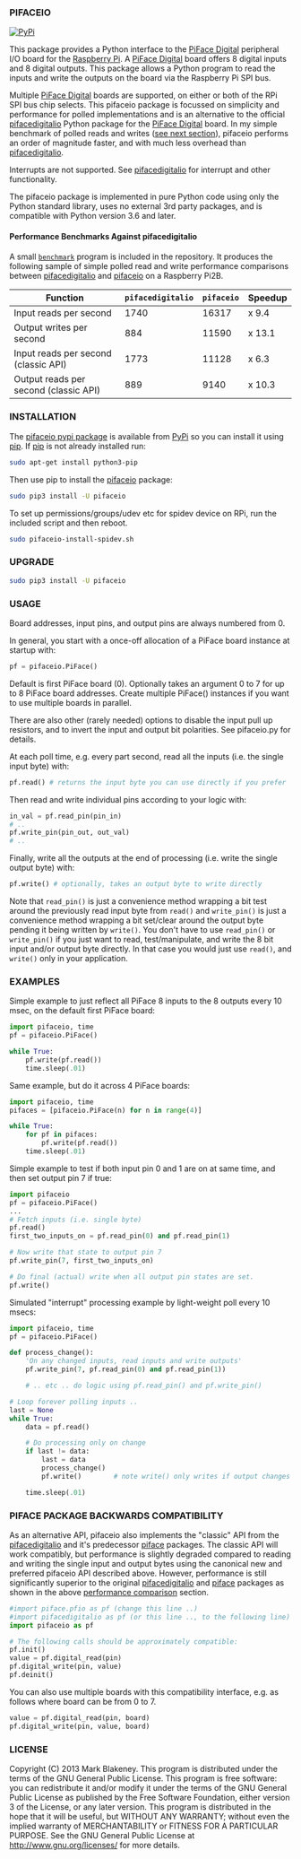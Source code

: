 ### PIFACEIO
[![PyPi](https://img.shields.io/pypi/v/pifaceio)](https://pypi.org/project/pifaceio/)

This package provides a Python interface to the [PiFace Digital][pifaceboard]
peripheral I/O board for the [Raspberry Pi][rpi].
A [PiFace Digital][pifaceboard] board offers 8 digital inputs and 8
digital outputs. This package allows a Python program to read the inputs
and write the outputs on the board via the Raspberry Pi SPI bus.

Multiple [PiFace Digital][pifaceboard] boards are supported, on either
or both of the RPi SPI bus chip selects. This pifaceio package is
focussed on simplicity and performance for polled implementations and is
an alternative to the official [pifacedigitalio][] Python package for
the [PiFace Digital][pifaceboard] board. In my simple benchmark of
polled reads and writes ([see next
section](#performance-benchmarks-against-pifacedigitalio)), pifaceio
performs an order of magnitude faster, and with much less overhead than
[pifacedigitalio][].

Interrupts are not supported. See [pifacedigitalio][] for interrupt and
other functionality.

The pifaceio package is implemented in pure Python code using only the
Python standard library, uses no external 3rd party packages, and is
compatible with Python version 3.6 and later.

#### Performance Benchmarks Against pifacedigitalio

A small [`benchmark`](benchmark) program is included in the
repository. It produces the following sample of simple polled read and
write performance comparisons between [pifacedigitalio][] and
[pifaceio][] on a Raspberry Pi2B.

|Function                              |`pifacedigitalio`|`pifaceio` |Speedup
|--------------------------------------|-----------------|-----------|--------
|Input reads per second                |1740             |16317      |x 9.4
|Output writes per second              |884              |11590      |x 13.1
|Input reads per second (classic API)  |1773             |11128      |x 6.3
|Output reads per second (classic API) |889              |9140       |x 10.3

### INSTALLATION

The [pifaceio pypi package][pifaceio] is available from [PyPi][] so you
can install it using [pip][]. If [pip][] is not already installed run:

```sh
sudo apt-get install python3-pip
```

Then use pip to install the [pifaceio][] package:

```sh
sudo pip3 install -U pifaceio
```

To set up permissions/groups/udev etc for spidev device on RPi, run the
included script and then reboot.

```sh
sudo pifaceio-install-spidev.sh
```

### UPGRADE

```sh
sudo pip3 install -U pifaceio
```

### USAGE

Board addresses, input pins, and output pins are always numbered from 0.

In general, you start with a once-off allocation of a PiFace board
instance at startup with:

```python
pf = pifaceio.PiFace()
```

Default is first PiFace board (0). Optionally takes an argument 0 to 7
for up to 8 PiFace board addresses. Create multiple PiFace() instances
if you want to use multiple boards in parallel.

There are also other (rarely needed) options to disable the input pull
up resistors, and to invert the input and output bit polarities. See
pifaceio.py for details.

At each poll time, e.g. every part second, read all the inputs (i.e. the
single input byte) with:

```python
pf.read() # returns the input byte you can use directly if you prefer
```

Then read and write individual pins according to your logic with:

```python
in_val = pf.read_pin(pin_in)
# ..
pf.write_pin(pin_out, out_val)
# ..
```

Finally, write all the outputs at the end of processing (i.e. write the
single output byte) with:

```python
pf.write() # optionally, takes an output byte to write directly
```

Note that `read_pin()` is just a convenience method wrapping a bit
test around the previously read input byte from `read()` and
`write_pin()` is just a convenience method wrapping a bit set/clear
around the output byte pending it being written by `write()`. You don't
have to use `read_pin()` or `write_pin()` if you just want to read,
test/manipulate, and write the 8 bit input and/or output byte directly.
In that case you would just use `read()`, and `write()` only in your
application.

### EXAMPLES

Simple example to just reflect all PiFace 8 inputs to the 8 outputs
every 10 msec, on the default first PiFace board:

```python
import pifaceio, time
pf = pifaceio.PiFace()

while True:
    pf.write(pf.read())
    time.sleep(.01)
```

Same example, but do it across 4 PiFace boards:

```python
import pifaceio, time
pifaces = [pifaceio.PiFace(n) for n in range(4)]

while True:
    for pf in pifaces:
        pf.write(pf.read())
    time.sleep(.01)
```

Simple example to test if both input pin 0 and 1 are on at same time,
and then set output pin 7 if true:

```python
import pifaceio
pf = pifaceio.PiFace()
...
# Fetch inputs (i.e. single byte)
pf.read()
first_two_inputs_on = pf.read_pin(0) and pf.read_pin(1)

# Now write that state to output pin 7
pf.write_pin(7, first_two_inputs_on)

# Do final (actual) write when all output pin states are set.
pf.write()
```

Simulated "interrupt" processing example by light-weight poll every 10 msecs:

```python
import pifaceio, time
pf = pifaceio.PiFace()

def process_change():
    'On any changed inputs, read inputs and write outputs'
    pf.write_pin(7, pf.read_pin(0) and pf.read_pin(1))

    # .. etc .. do logic using pf.read_pin() and pf.write_pin()

# Loop forever polling inputs ..
last = None
while True:
    data = pf.read()

    # Do processing only on change
    if last != data:
        last = data
        process_change()
        pf.write()        # note write() only writes if output changes

    time.sleep(.01)
```

### PIFACE PACKAGE BACKWARDS COMPATIBILITY

As an alternative API, pifaceio also implements the "classic" API from
the [pifacedigitalio][] and it's predecessor [piface][] packages. The
classic API will work compatibly, but performance is slightly degraded
compared to reading and writing the single input and output bytes using
the canonical new and preferred pifaceio API described above. However,
performance is still significantly superior to the original
[pifacedigitalio][] and [piface][] packages as shown in the above
[performance
comparison](#performance-benchmarks-against-pifacedigitalio) section.

```python
#import piface.pfio as pf (change this line ..)
#import pifacedigitalio as pf (or this line .., to the following line)
import pifaceio as pf

# The following calls should be approximately compatible:
pf.init()
value = pf.digital_read(pin)
pf.digital_write(pin, value)
pf.deinit()
```

You can also use multiple boards with this compatibility interface, e.g.
as follows where board can be from 0 to 7.

```python
value = pf.digital_read(pin, board)
pf.digital_write(pin, value, board)
```

### LICENSE

Copyright (C) 2013 Mark Blakeney. This program is distributed under the
terms of the GNU General Public License.
This program is free software: you can redistribute it and/or modify it
under the terms of the GNU General Public License as published by the
Free Software Foundation, either version 3 of the License, or any later
version.
This program is distributed in the hope that it will be useful, but
WITHOUT ANY WARRANTY; without even the implied warranty of
MERCHANTABILITY or FITNESS FOR A PARTICULAR PURPOSE. See the GNU General
Public License at <http://www.gnu.org/licenses/> for more details.

[rpi]: http://www.raspberrypi.org
[pifaceboard]: http://www.element14.com/community/docs/DOC-69001/l/piface-digital-2-for-raspberry-pi
[piface]: http://github.com/thomasmacpherson/piface
[pifacedigitalio]: http://github.com/piface/pifacedigitalio
[PyPi]: https://pypi.python.org/pypi
[pip]: http://www.pip-installer.org/en/latest
[pifaceio]: https://pypi.python.org/pypi/pifaceio

<!-- vim: se ai et syn=markdown: -->
